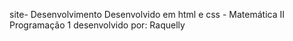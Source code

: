  site- Desenvolvimento
Desenvolvido em html e css - Matemática II Programação 1
desenvolvido por: Raquelly 